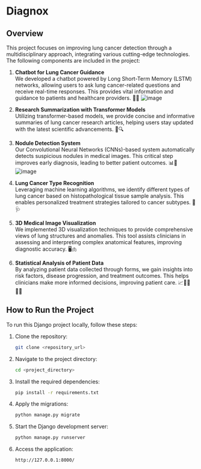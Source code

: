 # Diagnox

## Overview

This project focuses on improving lung cancer detection through a multidisciplinary approach, integrating various cutting-edge technologies. The following components are included in the project:

1. **Chatbot for Lung Cancer Guidance**  
   We developed a chatbot powered by Long Short-Term Memory (LSTM) networks, allowing users to ask lung cancer-related questions and receive real-time responses. This provides vital information and guidance to patients and healthcare providers. 💬🤖
   ![image](https://github.com/user-attachments/assets/06e09a32-d789-4196-aad7-8cadd474ebcc)


3. **Research Summarization with Transformer Models**  
   Utilizing transformer-based models, we provide concise and informative summaries of lung cancer research articles, helping users stay updated with the latest scientific advancements. 📰🔍

4. **Nodule Detection System**  
   Our Convolutional Neural Networks (CNNs)-based system automatically detects suspicious nodules in medical images. This critical step improves early diagnosis, leading to better patient outcomes. 📊🔬
![image](https://github.com/user-attachments/assets/01cb3cf4-f10b-40fd-ae63-caccd6a1ef82)

5. **Lung Cancer Type Recognition**  
   Leveraging machine learning algorithms, we identify different types of lung cancer based on histopathological tissue sample analysis. This enables personalized treatment strategies tailored to cancer subtypes. 🧠🩺

6. **3D Medical Image Visualization**  
   We implemented 3D visualization techniques to provide comprehensive views of lung structures and anomalies. This tool assists clinicians in assessing and interpreting complex anatomical features, improving diagnostic accuracy. 🖥️🫁

7. **Statistical Analysis of Patient Data**  
   By analyzing patient data collected through forms, we gain insights into risk factors, disease progression, and treatment outcomes. This helps clinicians make more informed decisions, improving patient care. 📈👨‍⚕️👩‍⚕️


## How to Run the Project

To run this Django project locally, follow these steps:

1. Clone the repository:
   ```bash
   git clone <repository_url>
   ```

2. Navigate to the project directory:
   ```bash
   cd <project_directory>
   ```

3. Install the required dependencies:
   ```bash
   pip install -r requirements.txt
   ```

4. Apply the migrations:
   ```bash
   python manage.py migrate
   ```

5. Start the Django development server:
   ```bash
   python manage.py runserver
   ```

6. Access the application:
   ```
   http://127.0.0.1:8000/
   ```
